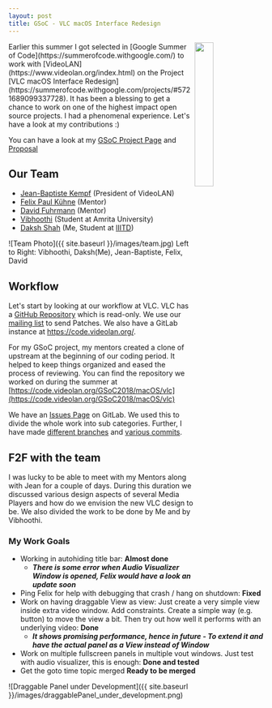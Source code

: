 ```yaml
---
layout: post
title: GSoC - VLC macOS Interface Redesign
---
```

<img align="right" src="{{ site.baseurl }}/images/vlc_logo.png" width="27%" height="27%">
Earlier this summer I got selected in [Google Summer of Code](https://summerofcode.withgoogle.com/) to work with [VideoLAN](https://www.videolan.org/index.html) on the Project [VLC macOS Interface Redesign](https://summerofcode.withgoogle.com/projects/#5721689099337728). It has been a blessing to get a chance to work on one of the highest impact open source projects. I had a phenomenal experience. Let's have a look at my contributions :)

You can have a look at my [GSoC Project Page]() and [Proposal]()

## Our Team
* [Jean-Baptiste Kempf](https://code.videolan.org/jbk) (President of VideoLAN)
* [Felix Paul Kühne](https://code.videolan.org/fkuehne) (Mentor)
* [David Fuhrmann](https://code.videolan.org/dfuhrmann) (Mentor)
* [Vibhoothi](https://code.videolan.org/vibhoothiiaanand) (Student at Amrita University)
* [Daksh Shah](https://code.videolan.org/Daksh) (Me, Student at [IIITD](https://iiitd.ac.in/))

![Team Photo]({{ site.baseurl }}/images/team.jpg)
Left to Right: Vibhoothi, Daksh(Me), Jean-Baptiste, Felix, David

## Workflow
Let's start by looking at our workflow at VLC. VLC has a [GitHub Repository](https://github.com/videolan/vlc) which is read-only.  We use our [mailing list](https://wiki.videolan.org/Sending_Patches_VLC/) to send Patches. We also have a GitLab instance at https://code.videolan.org/.

For my GSoC project, my mentors created a clone of upstream at the beginning of our coding period. It helped to keep things organized and eased the process of reviewing. You can find the repository we worked on during the summer at [https://code.videolan.org/GSoC2018/macOS/vlc](https://code.videolan.org/GSoC2018/macOS/vlc)

We have an [Issues Page](https://code.videolan.org/GSoC2018/macOS/vlc/issues?scope=all&utf8=%E2%9C%93&state=opened) on GitLab. We used this to divide the whole work into sub categories. Further, I have made [different branches](https://code.videolan.org/GSoC2018/macOS/vlc/branches/all) and [various commits](https://code.videolan.org/Daksh).

## F2F with the team
I was lucky to be able to meet with my Mentors along with Jean for a couple of days. During this duration we discussed various design aspects of several Media Players and how do we envision the new VLC design to be. We also divided the work to be done by Me and by Vibhoothi.
### My Work Goals
* Working in autohiding title bar: **Almost done**
  * **_There is some error when Audio Visualizer Window is opened, Felix would have a look an update soon_**
* Ping Felix for help with debugging that crash / hang on shutdown: **Fixed**
* Work on having draggable View as view: Just create a very simple view inside extra video window. Add constraints. Create a simple way (e.g. button) to move the view a bit. Then try out how well it performs with an underlying video: **Done**
  * **_It shows promising performance, hence in future - To extend it and have the actual panel as a View instead of Window_**
* Work on multiple fullscreen panels in multiple vout windows. Just test with audio visualizer, this is enough: **Done and tested**
* Get the goto time topic merged **Ready to be merged**


![Draggable Panel under Development]({{ site.baseurl }}/images/draggablePanel_under_development.png)
